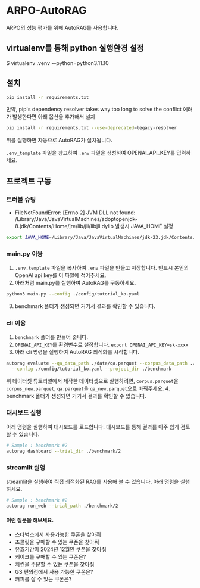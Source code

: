 # ARPO-AutoRAG
ARPO의 성능 평가를 위해 AutoRAG를 사용합니다.

## virtualenv를 통해 python 실행환경 설정  
$ virtualenv .venv --python=python3.11.10

## 설치
```bash
pip install -r requirements.txt
```
만약, pip's dependency resolver takes way too long to solve the conflict 에러가 발생한다면 아래 옵션을 추가해서 설치
```bash
pip install -r requirements.txt --use-deprecated=legacy-resolver
```
위를 실행하면 자동으로 AutoRAG가 설치됩니다.

`.env_template` 파일을 참고하여 `.env` 파일을 생성하여 OPENAI_API_KEY를 입력하세요.

## 프로젝트 구동
### 트러블 슈팅
- FileNotFoundError: [Errno 2] JVM DLL not found: /Library/Java/JavaVirtualMachines/adoptopenjdk-8.jdk/Contents/Home/jre/lib/jli/libjli.dylib 발생시 JAVA_HOME 설정
```bash
export JAVA_HOME=/Library/Java/JavaVirtualMachines/jdk-23.jdk/Contents/Home
```

### main.py 이용

1. `.env.template` 파일을 복사하여 `.env` 파일을 만들고 저장합니다. 반드시 본인의 OpenAI api key를 이 파일에 적어주세요.
2. 아래처럼 main.py를 실행하여 AutoRAG를 구동하세요.
```bash
python3 main.py --config ./config/tutorial_ko.yaml
```
3. benchmark 폴더가 생성되면 거기서 결과를 확인할 수 있습니다.

### cli 이용

1. `benchmark` 폴더를 만들어 줍니다.
2. `OPENAI_API_KEY`를 환경변수로 설정합니다. `export OPENAI_API_KEY=sk-xxxx` 
3. 아래 cli 명령을 실행하여 AutoRAG 최적화를 시작합니다.
```bash
autorag evaluate --qa_data_path ./data/qa.parquet --corpus_data_path ./data/corpus.parquet \
  --config ./config/tutorial_ko.yaml --project_dir ./benchmark
```
위 데이터셋 튜토리얼에서 제작한 데이터셋으로 실행하려면, 
`corpus.parquet`을 `corpus_new.parquet`, `qa.parquet`을 `qa_new.parquet`으로 바꿔주세요.
4. benchmark 폴더가 생성되면 거기서 결과를 확인할 수 있습니다.

### 대시보드 실행

아래 명령을 실행하여 대시보드를 로드합니다. 대시보드를 통해 결과를 아주 쉽게 검토할 수 있습니다.

```bash
# Sample : benchmark #2
autorag dashboard --trial_dir ./benchmark/2
```

### streamlit 실행
streamlit을 실행하여 직접 최적화된 RAG를 사용해 볼 수 있습니다. 
아래 명령을 실행하세요.

```bash
# Sample : benchmark #2
autorag run_web --trial_path ./benchmark/2
```

#### 이런 질문을 해보세요.
- 스타벅스에서 사용가능한 쿠폰을 찾아줘
- 초콜릿을 구매할 수 있는 쿠폰을 찾아줘
- 유효기간이 2024년 12월인 쿠폰을 찾아줘
- 케이크를 구매할 수 있는 쿠폰은?
- 치킨을 주문할 수 있는 쿠폰을 찾아줘
- GS 편의점에서 사용 가능한 쿠폰은?
- 커피를 살 수 있는 쿠폰은?